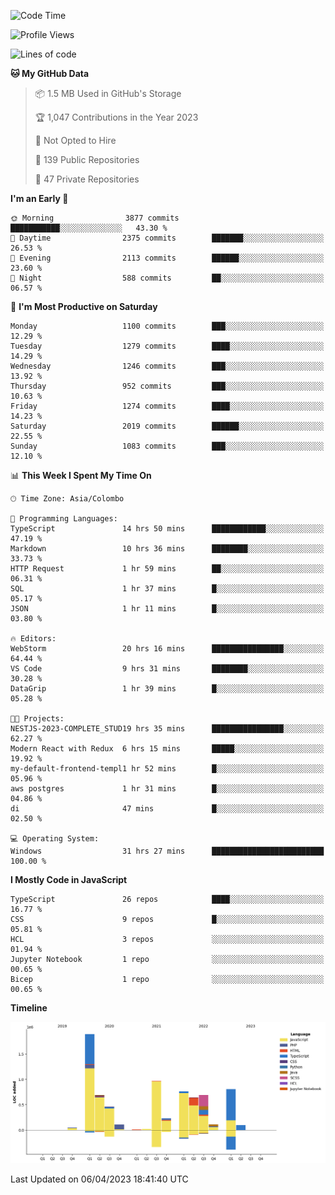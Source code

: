 
<!--START_SECTION:waka-->
![Code Time](http://img.shields.io/badge/Code%20Time-1%2C047%20hrs%2055%20mins-blue)

![Profile Views](http://img.shields.io/badge/Profile%20Views-0-blue)

![Lines of code](https://img.shields.io/badge/From%20Hello%20World%20I%27ve%20Written-7.6%20million%20lines%20of%20code-blue)

**🐱 My GitHub Data** 

> 📦 1.5 MB Used in GitHub's Storage 
 > 
> 🏆 1,047 Contributions in the Year 2023
 > 
> 🚫 Not Opted to Hire
 > 
> 📜 139 Public Repositories 
 > 
> 🔑 47 Private Repositories 
 > 
**I'm an Early 🐤** 

```text
🌞 Morning                3877 commits        ███████████░░░░░░░░░░░░░░   43.30 % 
🌆 Daytime                2375 commits        ███████░░░░░░░░░░░░░░░░░░   26.53 % 
🌃 Evening                2113 commits        ██████░░░░░░░░░░░░░░░░░░░   23.60 % 
🌙 Night                  588 commits         ██░░░░░░░░░░░░░░░░░░░░░░░   06.57 % 
```
📅 **I'm Most Productive on Saturday** 

```text
Monday                   1100 commits        ███░░░░░░░░░░░░░░░░░░░░░░   12.29 % 
Tuesday                  1279 commits        ████░░░░░░░░░░░░░░░░░░░░░   14.29 % 
Wednesday                1246 commits        ███░░░░░░░░░░░░░░░░░░░░░░   13.92 % 
Thursday                 952 commits         ███░░░░░░░░░░░░░░░░░░░░░░   10.63 % 
Friday                   1274 commits        ████░░░░░░░░░░░░░░░░░░░░░   14.23 % 
Saturday                 2019 commits        ██████░░░░░░░░░░░░░░░░░░░   22.55 % 
Sunday                   1083 commits        ███░░░░░░░░░░░░░░░░░░░░░░   12.10 % 
```


📊 **This Week I Spent My Time On** 

```text
🕑︎ Time Zone: Asia/Colombo

💬 Programming Languages: 
TypeScript               14 hrs 50 mins      ████████████░░░░░░░░░░░░░   47.19 % 
Markdown                 10 hrs 36 mins      ████████░░░░░░░░░░░░░░░░░   33.73 % 
HTTP Request             1 hr 59 mins        ██░░░░░░░░░░░░░░░░░░░░░░░   06.31 % 
SQL                      1 hr 37 mins        █░░░░░░░░░░░░░░░░░░░░░░░░   05.17 % 
JSON                     1 hr 11 mins        █░░░░░░░░░░░░░░░░░░░░░░░░   03.80 % 

🔥 Editors: 
WebStorm                 20 hrs 16 mins      ████████████████░░░░░░░░░   64.44 % 
VS Code                  9 hrs 31 mins       ████████░░░░░░░░░░░░░░░░░   30.28 % 
DataGrip                 1 hr 39 mins        █░░░░░░░░░░░░░░░░░░░░░░░░   05.28 % 

🐱‍💻 Projects: 
NESTJS-2023-COMPLETE_STUD19 hrs 35 mins      ████████████████░░░░░░░░░   62.27 % 
Modern React with Redux  6 hrs 15 mins       █████░░░░░░░░░░░░░░░░░░░░   19.92 % 
my-default-frontend-templ1 hr 52 mins        █░░░░░░░░░░░░░░░░░░░░░░░░   05.96 % 
aws postgres             1 hr 31 mins        █░░░░░░░░░░░░░░░░░░░░░░░░   04.86 % 
di                       47 mins             █░░░░░░░░░░░░░░░░░░░░░░░░   02.50 % 

💻 Operating System: 
Windows                  31 hrs 27 mins      █████████████████████████   100.00 % 
```

**I Mostly Code in JavaScript** 

```text
TypeScript               26 repos            ████░░░░░░░░░░░░░░░░░░░░░   16.77 % 
CSS                      9 repos             █░░░░░░░░░░░░░░░░░░░░░░░░   05.81 % 
HCL                      3 repos             ░░░░░░░░░░░░░░░░░░░░░░░░░   01.94 % 
Jupyter Notebook         1 repo              ░░░░░░░░░░░░░░░░░░░░░░░░░   00.65 % 
Bicep                    1 repo              ░░░░░░░░░░░░░░░░░░░░░░░░░   00.65 % 
```



**Timeline**

![Lines of Code chart](https://raw.githubusercontent.com/ccweerasinghe1994/ccweerasinghe1994/master/assets/bar_graph.png)


 Last Updated on 06/04/2023 18:41:40 UTC
<!--END_SECTION:waka-->
